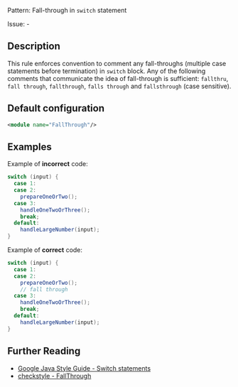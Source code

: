 Pattern: Fall-through in `switch` statement

Issue: -

## Description

This rule enforces convention to comment any fall-throughs (multiple case statements before termination) in `switch` block. Any of the following comments that communicate the idea of fall-through is sufficient: `fallthru`, `fall through`, `fallthrough`, `falls through` and `fallsthrough` (case sensitive).

## Default configuration

```xml
<module name="FallThrough"/>
```

## Examples

Example of **incorrect** code:

```java
switch (input) {
  case 1:
  case 2:
    prepareOneOrTwo();
  case 3:
    handleOneTwoOrThree();
    break;
  default:
    handleLargeNumber(input);
}
```

Example of **correct** code:

```java
switch (input) {
  case 1:
  case 2:
    prepareOneOrTwo();
    // fall through
  case 3:
    handleOneTwoOrThree();
    break;
  default:
    handleLargeNumber(input);
}
```

## Further Reading

* [Google Java Style Guide - Switch statements](https://google.github.io/styleguide/javaguide.html#s4.8.4-switch)
* [checkstyle - FallThrough](https://checkstyle.sourceforge.io/checks/coding/fallthrough.html#FallThrough)
